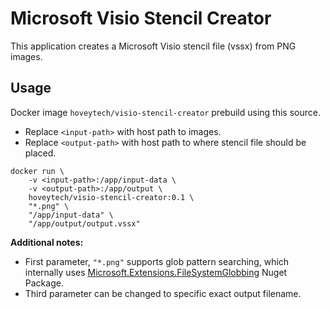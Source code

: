 # Microsoft Visio Stencil Creator

This application creates a Microsoft Visio stencil file (vssx) from PNG images.

## Usage

Docker image `hoveytech/visio-stencil-creator` prebuild using this source. 
* Replace `<input-path>` with host path to images. 
* Replace `<output-path>` with host path to where stencil file should be placed.

```shell
docker run \
    -v <input-path>:/app/input-data \
    -v <output-path>:/app/output \
    hoveytech/visio-stencil-creator:0.1 \
    "*.png" \
    "/app/input-data" \
    "/app/output/output.vssx"
```

**Additional notes:**
* First parameter, `"*.png"` supports glob pattern searching, which internally uses [Microsoft.Extensions.FileSystemGlobbing](https://docs.microsoft.com/en-us/dotnet/api/microsoft.extensions.filesystemglobbing?view=aspnetcore-2.2) Nuget Package.
* Third parameter can be changed to specific exact output filename.
